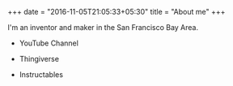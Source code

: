 +++
date = "2016-11-05T21:05:33+05:30"
title = "About me"
+++

I'm an inventor and maker in the San Francisco Bay Area. 

- YouTube Channel 

- Thingiverse

- Instructables

